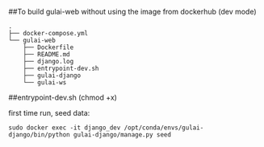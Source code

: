##To build gulai-web without using the image from dockerhub (dev mode)
```
.
├── docker-compose.yml
└── gulai-web
    ├── Dockerfile
    ├── README.md
    ├── django.log
    ├── entrypoint-dev.sh
    ├── gulai-django
    └── gulai-ws
```


##entrypoint-dev.sh (chmod +x)

first time run, seed data:
```
sudo docker exec -it django_dev /opt/conda/envs/gulai-django/bin/python gulai-django/manage.py seed
```
